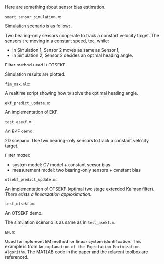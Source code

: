 Here are something about sensor bias estimation.

`smart_sensor_simulation.m`: 

Simulation scenario is as follows.

Two bearing-only sensors cooperate to track a constant velocity target.
The sensors are moving in a constant speed, too, while:
- in Simulation 1, Sensor 2 moves as same as Sensor 1;
- in Simulation 2, Sensor 2 decides an optimal heading angle.

Filter method used is OTSEKF.

Simulation results are plotted.

`fim_max.mlx`:

A realtime script showing how to solve the optimal heading angle.

`ekf_predict_update.m`:

An implementation of EKF.

`test_asekf.m`:

An EKF demo.

2D scenario.
Use two bearing-only sensors to track a constant velocity target.

Filter model:
  - system model:
    CV model + constant sensor bias
  - measurement model:
    two bearing-only sensors + constant bias

`otsekf_predict_update.m`:

An implementation of OTSEKF (optimal two stage extended Kalman filter).
*There exists a linearization approximation.*

`test_otsekf.m`:

An OTSEKF demo.

The simulation scenario is as same as in `test_asekf.m`.

`EM.m`:

Used for inplement EM method for linear system identification.
This example is from `An explanation of the Expectation Maximization Algorithm`.
The MATLAB code in the paper and the relavent toolbox are referenced.
